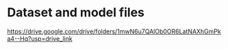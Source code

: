 # Dataset and model files
https://drive.google.com/drive/folders/1mwN6u7QAlOb0OR6LatNAXhGmPka4--Hq?usp=drive_link
